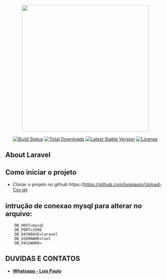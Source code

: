 <p align="center"><a href="https://laravel.com" target="_blank"><img src="https://raw.githubusercontent.com/laravel/art/master/logo-lockup/5%20SVG/2%20CMYK/1%20Full%20Color/laravel-logolockup-cmyk-red.svg" width="400"></a></p>

<p align="center">
<a href="https://travis-ci.org/laravel/framework"><img src="https://travis-ci.org/laravel/framework.svg" alt="Build Status"></a>
<a href="https://packagist.org/packages/laravel/framework"><img src="https://img.shields.io/packagist/dt/laravel/framework" alt="Total Downloads"></a>
<a href="https://packagist.org/packages/laravel/framework"><img src="https://img.shields.io/packagist/v/laravel/framework" alt="Latest Stable Version"></a>
<a href="https://packagist.org/packages/laravel/framework"><img src="https://img.shields.io/packagist/l/laravel/framework" alt="License"></a>
</p>

## About Laravel

## Como iniciar o projeto
- Clonar o projeto no github
https://https://github.com/luispaulo/Upload-Csv.git

## intrução de conexao mysql para alterar no arquivo:

```DB_CONNECTION=mysql
    DB_HOST=mysql
    DB_PORT=3306
    DB_DATABASE=laravel
    DB_USERNAME=root
    DB_PASSWORD=
```

## DUVIDAS E CONTATOS
- **[Whatsapp - Luis Paulo ](https://api.whatsapp.com/send?phone=5561982481004)**
